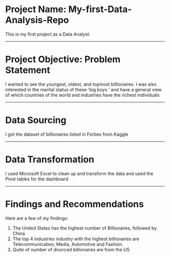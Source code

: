 # Project Name: My-first-Data-Analysis-Repo
This is my first project as a Data Analyst. 

-----
# Project Objective: Problem Statement

I wanted to see the youngest, oldest, and topmost billionaires. I was also interested in the marital status of these 'big boys ' and have a general view of which countries of the world and industries have the richest individuals 

--------
# Data Sourcing

I got the dataset of billionaires listed in Forbes from Kaggle

------
# Data Transformation

I used Microsoft Excel to clean up and transform the data and used the Pivot tables for the dashboard

------
# Findings and Recommendations
Here are a few of my findings:
1. The United States has the highest number of Billionaires, followed by China
2. The top 4 industries industry with the highest billionaires are Telecommunication, Media, Automotive and Fashion.
3. Quite of number of divorced billionaires are from the US
